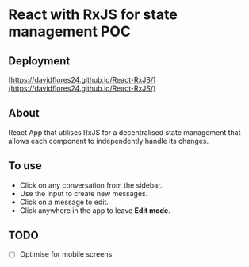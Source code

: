# React with RxJS for state management POC

## Deployment
[https://davidflores24.github.io/React-RxJS/](https://davidflores24.github.io/React-RxJS/)

## About
React App that utilises RxJS for a decentralised state management that allows each component to independently handle its changes.

## To use
- Click on any conversation from the sidebar.
- Use the input to create new messages.
- Click on a message to edit.
- Click anywhere in the app to leave **Edit mode**.

## TODO
- [ ] Optimise for mobile screens
